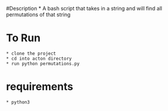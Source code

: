 #Description
    * A bash script that takes in a string and will find all permutations of that string

# To Run
    * clone the project
    * cd into acton directory
    * run python permutations.py

# requirements
    * python3